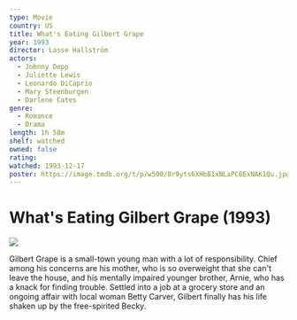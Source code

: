 ```yaml
---
type: Movie
country: US
title: What's Eating Gilbert Grape
year: 1993
director: Lasse Hallström
actors:
  - Johnny Depp
  - Juliette Lewis
  - Leonardo DiCaprio
  - Mary Steenburgen
  - Darlene Cates
genre:
  - Romance
  - Drama
length: 1h 58m
shelf: watched
owned: false
rating:
watched: 1993-12-17
poster: https://image.tmdb.org/t/p/w500/8r9yts6XHbB1xNLaPC6ExNAK1Qu.jpg
---
```


# What's Eating Gilbert Grape (1993)

![](https://image.tmdb.org/t/p/w500/8r9yts6XHbB1xNLaPC6ExNAK1Qu.jpg)

Gilbert Grape is a small-town young man with a lot of responsibility. Chief among his concerns are his mother, who is so overweight that she can't leave the house, and his mentally impaired younger brother, Arnie, who has a knack for finding trouble. Settled into a job at a grocery store and an ongoing affair with local woman Betty Carver, Gilbert finally has his life shaken up by the free-spirited Becky.